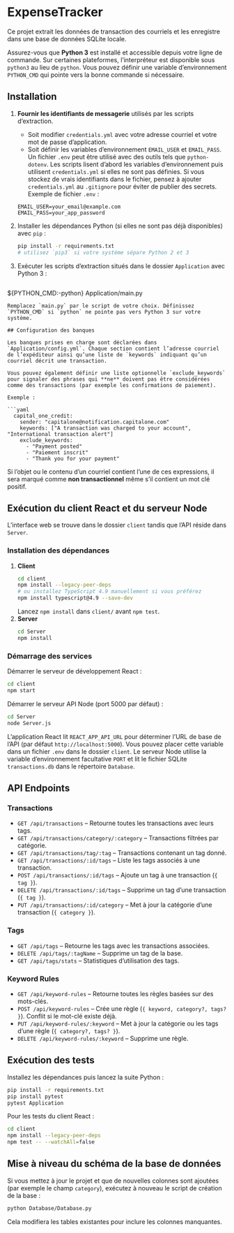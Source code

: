 # ExpenseTracker

Ce projet extrait les données de transaction des courriels et les enregistre dans une base de données SQLite locale.

Assurez-vous que **Python 3** est installé et accessible depuis votre ligne de commande. Sur certaines plateformes, l’interpréteur est disponible sous `python3` au lieu de `python`. Vous pouvez définir une variable d’environnement `PYTHON_CMD` qui pointe vers la bonne commande si nécessaire.

## Installation

1. **Fournir les identifiants de messagerie** utilisés par les scripts d’extraction.

   - Soit modifier `credentials.yml` avec votre adresse courriel et votre mot de passe d’application.
   - Soit définir les variables d’environnement `EMAIL_USER` et `EMAIL_PASS`. Un fichier `.env` peut être utilisé avec des outils tels que `python-dotenv`.
   Les scripts lisent d’abord les variables d’environnement puis utilisent `credentials.yml` si elles ne sont pas définies.
   Si vous stockez de vrais identifiants dans le fichier, pensez à ajouter `credentials.yml` au `.gitignore` pour éviter de publier des secrets.
   Exemple de fichier `.env` :
   ```
   EMAIL_USER=your_email@example.com
   EMAIL_PASS=your_app_password
   ```
2. Installer les dépendances Python (si elles ne sont pas déjà disponibles) avec `pip` :
   ```bash
   pip install -r requirements.txt
   # utilisez `pip3` si votre système sépare Python 2 et 3
   ```
3. Exécuter les scripts d’extraction situés dans le dossier `Application` avec Python 3 :
   ```bash
\${PYTHON_CMD:-python} Application/main.py
```
Remplacez `main.py` par le script de votre choix. Définissez `PYTHON_CMD` si `python` ne pointe pas vers Python 3 sur votre système.

## Configuration des banques

Les banques prises en charge sont déclarées dans `Application/config.yml`. Chaque section contient l’adresse courriel de l’expéditeur ainsi qu’une liste de `keywords` indiquant qu’un courriel décrit une transaction.

Vous pouvez également définir une liste optionnelle `exclude_keywords` pour signaler des phrases qui **ne** doivent pas être considérées comme des transactions (par exemple les confirmations de paiement).

Exemple :

```yaml
  capital_one_credit:
    sender: "capitalone@notification.capitalone.com"
    keywords: ["A transaction was charged to your account", "International transaction alert"]
    exclude_keywords:
      - "Payment posted"
      - "Paiement inscrit"
      - "Thank you for your payment"
```

Si l’objet ou le contenu d’un courriel contient l’une de ces expressions, il sera marqué comme **non transactionnel** même s’il contient un mot clé positif.

## Exécution du client React et du serveur Node

L’interface web se trouve dans le dossier `client` tandis que l’API réside dans `Server`.

### Installation des dépendances
1. **Client**
   ```bash
   cd client
   npm install --legacy-peer-deps
   # ou installez TypeScript 4.9 manuellement si vous préférez
   npm install typescript@4.9 --save-dev
   ```
   Lancez `npm install` dans `client/` avant `npm test`.
2. **Server**
   ```bash
   cd Server
   npm install
   ```

### Démarrage des services
Démarrer le serveur de développement React :
```bash
cd client
npm start
```

Démarrer le serveur API Node (port 5000 par défaut) :
```bash
cd Server
node Server.js
```

L’application React lit `REACT_APP_API_URL` pour déterminer l’URL de base de l’API (par défaut `http://localhost:5000`).
Vous pouvez placer cette variable dans un fichier `.env` dans le dossier `client`.
Le serveur Node utilise la variable d’environnement facultative `PORT` et lit le fichier SQLite
`transactions.db` dans le répertoire `Database`.

## API Endpoints

### Transactions

- `GET /api/transactions` – Retourne toutes les transactions avec leurs tags.
- `GET /api/transactions/category/:category` – Transactions filtrées par catégorie.
- `GET /api/transactions/tag/:tag` – Transactions contenant un tag donné.
- `GET /api/transactions/:id/tags` – Liste les tags associés à une transaction.
- `POST /api/transactions/:id/tags` – Ajoute un tag à une transaction (`{ tag }`).
- `DELETE /api/transactions/:id/tags` – Supprime un tag d’une transaction (`{ tag }`).
- `PUT /api/transactions/:id/category` – Met à jour la catégorie d’une transaction (`{ category }`).

### Tags

- `GET /api/tags` – Retourne les tags avec les transactions associées.
- `DELETE /api/tags/:tagName` – Supprime un tag de la base.
- `GET /api/tags/stats` – Statistiques d’utilisation des tags.

### Keyword Rules

- `GET /api/keyword-rules` – Retourne toutes les règles basées sur des mots-clés.
- `POST /api/keyword-rules` – Crée une règle (`{ keyword, category?, tags? }`). Conflit si le mot-clé existe déjà.
- `PUT /api/keyword-rules/:keyword` – Met à jour la catégorie ou les tags d’une règle (`{ category?, tags? }`).
- `DELETE /api/keyword-rules/:keyword` – Supprime une règle.

## Exécution des tests

Installez les dépendances puis lancez la suite Python :
```bash
pip install -r requirements.txt
pip install pytest
pytest Application
```

Pour les tests du client React :
```bash
cd client
npm install --legacy-peer-deps
npm test -- --watchAll=false
```

## Mise à niveau du schéma de la base de données
Si vous mettez à jour le projet et que de nouvelles colonnes sont ajoutées (par exemple le champ
`category`), exécutez à nouveau le script de création de la base :
```bash
python Database/Database.py
```
Cela modifiera les tables existantes pour inclure les colonnes manquantes.


